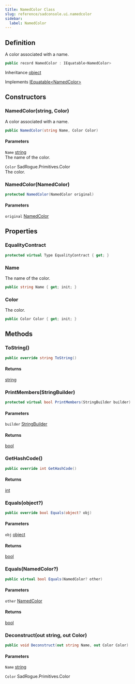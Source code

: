 ```yaml
---
title: NamedColor Class
slug: reference/sadconsole.ui.namedcolor
sidebar:
  label: NamedColor
---
```

## Definition

A color associated with a name.

```csharp title="C#"
public record NamedColor : IEquatable<NamedColor>
```

Inheritance [object](https://learn.microsoft.com/dotnet/api/system.object/)

Implements [IEquatable\<NamedColor\>](https://learn.microsoft.com/dotnet/api/system.iequatable-1/)

## Constructors

### NamedColor(string, Color)

A color associated with a name.

```csharp title="C#"
public NamedColor(string Name, Color Color)
```

#### Parameters

`Name` [string](https://learn.microsoft.com/dotnet/api/system.string/)  
The name of the color.

`Color` SadRogue.Primitives.Color  
The color.


### NamedColor(NamedColor)

```csharp title="C#"
protected NamedColor(NamedColor original)
```

#### Parameters

`original` [NamedColor](../sadconsole.ui.namedcolor/)  


## Properties

### EqualityContract

```csharp title="C#"
protected virtual Type EqualityContract { get; }
```

### Name

The name of the color.

```csharp title="C#"
public string Name { get; init; }
```

### Color

The color.

```csharp title="C#"
public Color Color { get; init; }
```

## Methods

### ToString()

```csharp title="C#"
public override string ToString()
```

#### Returns

[string](https://learn.microsoft.com/dotnet/api/system.string/)

### PrintMembers(StringBuilder)

```csharp title="C#"
protected virtual bool PrintMembers(StringBuilder builder)
```

#### Parameters

`builder` [StringBuilder](https://learn.microsoft.com/dotnet/api/system.text.stringbuilder/)  

#### Returns

[bool](https://learn.microsoft.com/dotnet/api/system.boolean/)

### GetHashCode()

```csharp title="C#"
public override int GetHashCode()
```

#### Returns

[int](https://learn.microsoft.com/dotnet/api/system.int32/)

### Equals(object?)

```csharp title="C#"
public override bool Equals(object? obj)
```

#### Parameters

`obj` [object](https://learn.microsoft.com/dotnet/api/system.object/)  

#### Returns

[bool](https://learn.microsoft.com/dotnet/api/system.boolean/)

### Equals(NamedColor?)

```csharp title="C#"
public virtual bool Equals(NamedColor? other)
```

#### Parameters

`other` [NamedColor](../sadconsole.ui.namedcolor/)  

#### Returns

[bool](https://learn.microsoft.com/dotnet/api/system.boolean/)

### Deconstruct(out string, out Color)

```csharp title="C#"
public void Deconstruct(out string Name, out Color Color)
```

#### Parameters

`Name` [string](https://learn.microsoft.com/dotnet/api/system.string/)  

`Color` SadRogue.Primitives.Color